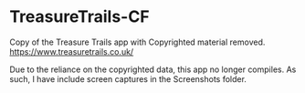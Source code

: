 # TreasureTrails-CF
 Copy of the Treasure Trails app with Copyrighted material removed.
  https://www.treasuretrails.co.uk/

 Due to the reliance on the copyrighted data, this app no longer compiles.
 As such, I have include screen captures in the Screenshots folder.
 

